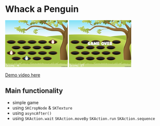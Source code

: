 #  Whack a Penguin

<img src="/screens/1.jpeg" width="40%">    <img src="/screens/2.jpg" width="40%">

[Demo video here](https://youtu.be/BMu3HUyqFfo)

## Main functionality
* simple game
* using `SKCropNode` & `SKTexture`
* using `asyncAfter()`
* using `SKAction.wait` `SKAction.moveBy` `SKAction.run` `SKAction.sequence`